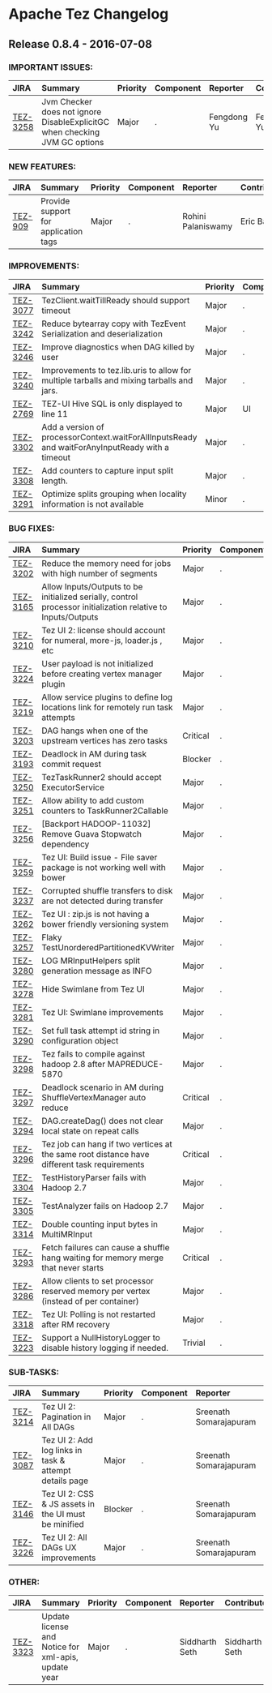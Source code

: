 
<!---
# Licensed to the Apache Software Foundation (ASF) under one
# or more contributor license agreements.  See the NOTICE file
# distributed with this work for additional information
# regarding copyright ownership.  The ASF licenses this file
# to you under the Apache License, Version 2.0 (the
# "License"); you may not use this file except in compliance
# with the License.  You may obtain a copy of the License at
#
#     http://www.apache.org/licenses/LICENSE-2.0
#
# Unless required by applicable law or agreed to in writing, software
# distributed under the License is distributed on an "AS IS" BASIS,
# WITHOUT WARRANTIES OR CONDITIONS OF ANY KIND, either express or implied.
# See the License for the specific language governing permissions and
# limitations under the License.
-->
# Apache Tez Changelog

## Release 0.8.4 - 2016-07-08



### IMPORTANT ISSUES:

| JIRA | Summary | Priority | Component | Reporter | Contributor |
|:---- |:---- | :--- |:---- |:---- |:---- |
| [TEZ-3258](https://issues.apache.org/jira/browse/TEZ-3258) | Jvm Checker does not ignore DisableExplicitGC when checking JVM GC options |  Major | . | Fengdong Yu | Fengdong Yu |


### NEW FEATURES:

| JIRA | Summary | Priority | Component | Reporter | Contributor |
|:---- |:---- | :--- |:---- |:---- |:---- |
| [TEZ-909](https://issues.apache.org/jira/browse/TEZ-909) | Provide support for application tags |  Major | . | Rohini Palaniswamy | Eric Badger |


### IMPROVEMENTS:

| JIRA | Summary | Priority | Component | Reporter | Contributor |
|:---- |:---- | :--- |:---- |:---- |:---- |
| [TEZ-3077](https://issues.apache.org/jira/browse/TEZ-3077) | TezClient.waitTillReady should support timeout |  Major | . | Sergey Shelukhin | Kuhu Shukla |
| [TEZ-3242](https://issues.apache.org/jira/browse/TEZ-3242) | Reduce bytearray copy with TezEvent Serialization and deserialization |  Major | . | Rohini Palaniswamy | Rohini Palaniswamy |
| [TEZ-3246](https://issues.apache.org/jira/browse/TEZ-3246) | Improve diagnostics when DAG killed by user |  Major | . | Jason Lowe | Eric Badger |
| [TEZ-3240](https://issues.apache.org/jira/browse/TEZ-3240) | Improvements to tez.lib.uris to allow for multiple tarballs and mixing tarballs and jars. |  Major | . | Eric Badger | Eric Badger |
| [TEZ-2769](https://issues.apache.org/jira/browse/TEZ-2769) | TEZ-UI Hive SQL is only displayed to line 11 |  Major | UI | Jeff Zhang | Prakash Ramachandran |
| [TEZ-3302](https://issues.apache.org/jira/browse/TEZ-3302) | Add a version of processorContext.waitForAllInputsReady and waitForAnyInputReady with a timeout |  Major | . | Siddharth Seth | Tsuyoshi Ozawa |
| [TEZ-3308](https://issues.apache.org/jira/browse/TEZ-3308) | Add counters to capture input split length. |  Major | . | Harish Jaiprakash | Harish Jaiprakash |
| [TEZ-3291](https://issues.apache.org/jira/browse/TEZ-3291) | Optimize splits grouping when locality information is not available |  Minor | . | Rajesh Balamohan | Rajesh Balamohan |


### BUG FIXES:

| JIRA | Summary | Priority | Component | Reporter | Contributor |
|:---- |:---- | :--- |:---- |:---- |:---- |
| [TEZ-3202](https://issues.apache.org/jira/browse/TEZ-3202) | Reduce the memory need for jobs with high number of segments |  Major | . | Jonathan Eagles | Jonathan Eagles |
| [TEZ-3165](https://issues.apache.org/jira/browse/TEZ-3165) | Allow Inputs/Outputs to be initialized serially, control processor initialization relative to Inputs/Outputs |  Major | . | Jonathan Eagles | Jonathan Eagles |
| [TEZ-3210](https://issues.apache.org/jira/browse/TEZ-3210) | Tez UI 2: license should account for numeral, more-js, loader.js , etc |  Major | . | Hitesh Shah | Sreenath Somarajapuram |
| [TEZ-3224](https://issues.apache.org/jira/browse/TEZ-3224) | User payload is not initialized before creating vertex manager plugin |  Major | . | Zhiyuan Yang | Zhiyuan Yang |
| [TEZ-3219](https://issues.apache.org/jira/browse/TEZ-3219) | Allow service plugins to define log locations link for remotely run task attempts |  Major | . | Hitesh Shah | Hitesh Shah |
| [TEZ-3203](https://issues.apache.org/jira/browse/TEZ-3203) | DAG hangs when one of the upstream vertices has zero tasks |  Critical | . | Jason Lowe | Jason Lowe |
| [TEZ-3193](https://issues.apache.org/jira/browse/TEZ-3193) | Deadlock in AM during task commit request |  Blocker | . | Jason Lowe | Jason Lowe |
| [TEZ-3250](https://issues.apache.org/jira/browse/TEZ-3250) | TezTaskRunner2 should accept ExecutorService |  Major | . | Prasanth Jayachandran | Prasanth Jayachandran |
| [TEZ-3251](https://issues.apache.org/jira/browse/TEZ-3251) | Allow ability to add custom counters to TaskRunner2Callable |  Major | . | Prasanth Jayachandran | Prasanth Jayachandran |
| [TEZ-3256](https://issues.apache.org/jira/browse/TEZ-3256) | [Backport HADOOP-11032] Remove Guava Stopwatch dependency |  Major | . | Jonathan Eagles | Jonathan Eagles |
| [TEZ-3259](https://issues.apache.org/jira/browse/TEZ-3259) | Tez UI: Build issue - File saver package is not working well with bower |  Major | . | Sreenath Somarajapuram | Sreenath Somarajapuram |
| [TEZ-3237](https://issues.apache.org/jira/browse/TEZ-3237) | Corrupted shuffle transfers to disk are not detected during transfer |  Major | . | Jason Lowe | Jason Lowe |
| [TEZ-3262](https://issues.apache.org/jira/browse/TEZ-3262) | Tez UI : zip.js is not having a bower friendly versioning system |  Major | . | Sreenath Somarajapuram | Sreenath Somarajapuram |
| [TEZ-3257](https://issues.apache.org/jira/browse/TEZ-3257) | Flaky TestUnorderedPartitionedKVWriter |  Major | . | Ming Ma | Ming Ma |
| [TEZ-3280](https://issues.apache.org/jira/browse/TEZ-3280) | LOG MRInputHelpers split generation message as INFO |  Major | . | Jonathan Eagles | Jonathan Eagles |
| [TEZ-3278](https://issues.apache.org/jira/browse/TEZ-3278) | Hide Swimlane from Tez UI |  Major | . | Jonathan Eagles | Jonathan Eagles |
| [TEZ-3281](https://issues.apache.org/jira/browse/TEZ-3281) | Tez UI: Swimlane improvements |  Major | . | Sreenath Somarajapuram | Sreenath Somarajapuram |
| [TEZ-3290](https://issues.apache.org/jira/browse/TEZ-3290) | Set full task attempt id string in configuration object |  Major | . | Prasanth Jayachandran | Prasanth Jayachandran |
| [TEZ-3298](https://issues.apache.org/jira/browse/TEZ-3298) | Tez fails to compile against hadoop 2.8 after MAPREDUCE-5870 |  Major | . | Jonathan Eagles | Jonathan Eagles |
| [TEZ-3297](https://issues.apache.org/jira/browse/TEZ-3297) | Deadlock scenario in AM during ShuffleVertexManager auto reduce |  Critical | . | Zhiyuan Yang | Rajesh Balamohan |
| [TEZ-3294](https://issues.apache.org/jira/browse/TEZ-3294) | DAG.createDag() does not clear local state on repeat calls |  Major | . | Harish Jaiprakash | Harish Jaiprakash |
| [TEZ-3296](https://issues.apache.org/jira/browse/TEZ-3296) | Tez job can hang if two vertices at the same root distance have different task requirements |  Critical | . | Jason Lowe | Jason Lowe |
| [TEZ-3304](https://issues.apache.org/jira/browse/TEZ-3304) | TestHistoryParser fails with Hadoop 2.7 |  Major | . | Jonathan Eagles | Jonathan Eagles |
| [TEZ-3305](https://issues.apache.org/jira/browse/TEZ-3305) | TestAnalyzer fails on Hadoop 2.7 |  Major | . | Jonathan Eagles | Jonathan Eagles |
| [TEZ-3314](https://issues.apache.org/jira/browse/TEZ-3314) | Double counting input bytes in MultiMRInput |  Major | . | Harish Jaiprakash | Harish Jaiprakash |
| [TEZ-3293](https://issues.apache.org/jira/browse/TEZ-3293) | Fetch failures can cause a shuffle hang waiting for memory merge that never starts |  Critical | . | Jason Lowe | Jason Lowe |
| [TEZ-3286](https://issues.apache.org/jira/browse/TEZ-3286) | Allow clients to set processor reserved memory per vertex (instead of per container) |  Major | . | Wei Zheng | Hitesh Shah |
| [TEZ-3318](https://issues.apache.org/jira/browse/TEZ-3318) | Tez UI: Polling is not restarted after RM recovery |  Major | . | Sreenath Somarajapuram | Sreenath Somarajapuram |
| [TEZ-3223](https://issues.apache.org/jira/browse/TEZ-3223) | Support a NullHistoryLogger to disable history logging if needed. |  Trivial | . | Hitesh Shah | Hitesh Shah |


### SUB-TASKS:

| JIRA | Summary | Priority | Component | Reporter | Contributor |
|:---- |:---- | :--- |:---- |:---- |:---- |
| [TEZ-3214](https://issues.apache.org/jira/browse/TEZ-3214) | Tez UI 2: Pagination in All DAGs |  Major | . | Sreenath Somarajapuram | Sreenath Somarajapuram |
| [TEZ-3087](https://issues.apache.org/jira/browse/TEZ-3087) | Tez UI 2: Add log links in task & attempt details page |  Major | . | Sreenath Somarajapuram | Sreenath Somarajapuram |
| [TEZ-3146](https://issues.apache.org/jira/browse/TEZ-3146) | Tez UI 2: CSS & JS assets in the UI must be minified |  Blocker | . | Sreenath Somarajapuram | Sreenath Somarajapuram |
| [TEZ-3226](https://issues.apache.org/jira/browse/TEZ-3226) | Tez UI 2: All DAGs UX improvements |  Major | . | Sreenath Somarajapuram | Sreenath Somarajapuram |


### OTHER:

| JIRA | Summary | Priority | Component | Reporter | Contributor |
|:---- |:---- | :--- |:---- |:---- |:---- |
| [TEZ-3323](https://issues.apache.org/jira/browse/TEZ-3323) | Update license and Notice for xml-apis, update year |  Major | . | Siddharth Seth | Siddharth Seth |


